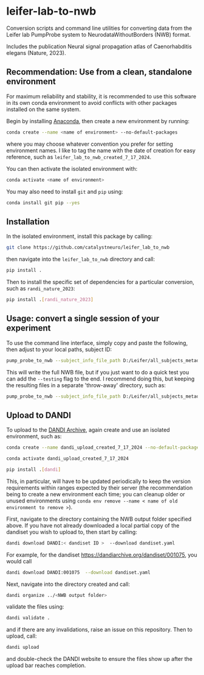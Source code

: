 # leifer-lab-to-nwb

Conversion scripts and command line utilities for converting data from the Leifer lab PumpProbe system to NeurodataWithoutBorders (NWB) format.

Includes the publication Neural signal propagation atlas of Caenorhabditis elegans (Nature, 2023).



## Recommendation: Use from a clean, standalone environment

For maximum reliability and stability, it is recommended to use this software in its own conda environment to avoid conflicts with other packages installed on the same system.

Begin by installing [Anaconda](https://www.anaconda.com/download#), then create a new environment by running:

```bash
conda create --name <name of environment> --no-default-packages
```

where you may choose whatever convention you prefer for setting environment names. I like to tag the name with the date of creation for easy reference, such as `leifer_lab_to_nwb_created_7_17_2024`.

You can then activate the isolated environment with:

```bash
conda activate <name of environment>
```

You may also need to install `git` and `pip` using:

```bash
conda install git pip --yes
```



## Installation

In the isolated environment, install this package by calling:

```bash
git clone https://github.com/catalystneuro/leifer_lab_to_nwb
```

then navigate into the `leifer_lab_to_nwb` directory and call:

```bash
pip install .
```

Then to install the specific set of dependencies for a particular conversion, such as `randi_nature_2023`:

```bash
pip install .[randi_nature_2023]
```



## Usage: convert a single session of your experiment

To use the command line interface, simply copy and paste the following, then adjust to your local paths, subject ID:

```bash
pump_probe_to_nwb --subject_info_file_path D:/Leifer/all_subjects_metadata.yaml --subject_id 26 --nwb_output_folder_path D:/Leifer/nwbfiles
```

This will write the full NWB file, but if you just want to do a quick test you can add the `--testing` flag to the end. I recommend doing this, but keeping the resulting files in a separate 'throw-away' directory, such as:

```bash
pump_probe_to_nwb --subject_info_file_path D:/Leifer/all_subjects_metadata.yaml --subject_id 26 --nwb_output_folder_path D:/Leifer/testing --testing
```



## Upload to DANDI

To upload to the [DANDI Archive](https://dandiarchive.org/), again create and use an isolated environment, such as:

```bash
conda create --name dandi_upload_created_7_17_2024 --no-default-packages
```
```bash
conda activate dandi_upload_created_7_17_2024
```
```bash
pip install .[dandi]
```

This, in particular, will have to be updated periodically to keep the version requirements within ranges expected by their server (the recommendation being to create a new environment each time; you can cleanup older or unused environments using `conda env remove --name < name of old environment to remove >`).

First, navigate to the directory containing the NWB output folder specified above. If you have not already downloaded a local partial copy of the dandiset you wish to upload to, then start by calling:

```bash
dandi download DANDI:< dandiset ID >  --download dandiset.yaml
```

For example, for the dandiset https://dandiarchive.org/dandiset/001075, you would call

```bash
dandi download DANDI:001075  --download dandiset.yaml
```

Next, navigate into the directory created and call:

```bash
dandi organize ../<NWB output folder>
```

validate the files using:

```bash
dandi validate .
```

and if there are any invalidations, raise an issue on this repository. Then to upload, call:

```bash
dandi upload
```

and double-check the DANDI website to ensure the files show up after the upload bar reaches completion.
